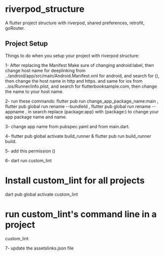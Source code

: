 # riverpod_structure
A flutter project structure with riverpod, shared preferences, retrofit, goRouter.

## Project Setup

Things to do when you setup your project with riverpod structure:

1- After replacing the Manifest Make sure of changing android:label, then change host name for deeplinking from ../android/app/src/main/Android.Manifest.xml for android, and search for (<!-- Deep linking -->),
then change the host name in http and https.
and same for ios from ..ios/Runner/info.plist, and search for flutterbooksample.com, then change the name to your host name.

2- run these commands:
flutter pub run change_app_package_name:main <your new package name>,
flutter pub global run rename --bundleId <your new package name>,
flutter pub global run rename --appname <your new App name>,
in search replace (package:app) with (package:<your new App name>)
to change your app package name and name.

3- change app name from pubspec.yaml and from main.dart.

4- flutter pub global activate build_runner & flutter pub run build_runner build.

5- add this permission (<uses-permission android:name="android.permission.INTERNET"/>)

6- dart run custom_lint
# Install custom_lint for all projects
dart pub global activate custom_lint
# run custom_lint's command line in a project
custom_lint

7- update the assetslinks.json file
